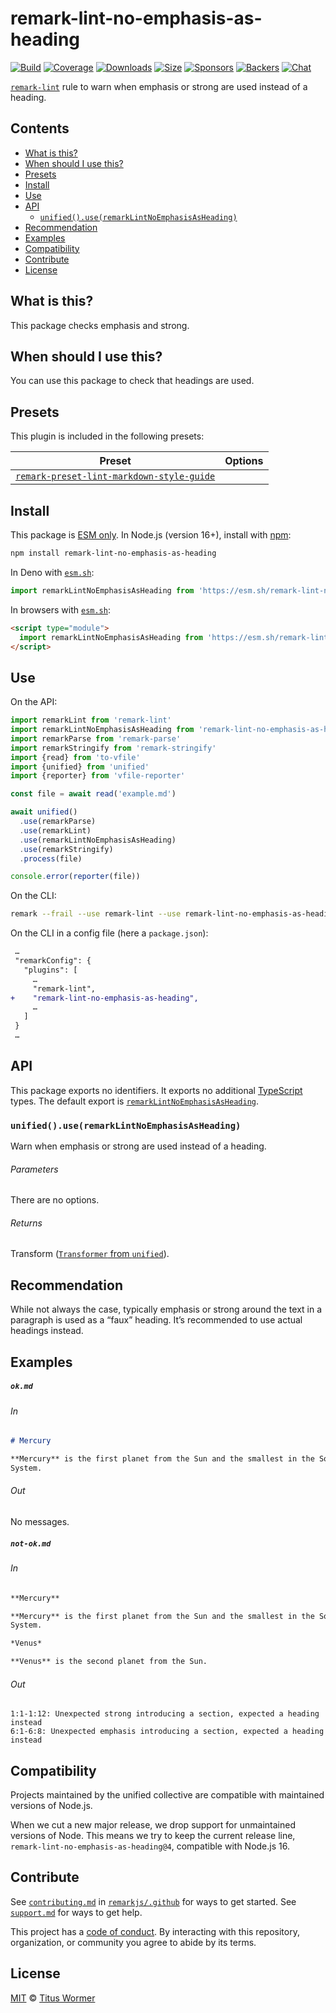<!--This file is generated-->

# remark-lint-no-emphasis-as-heading

[![Build][badge-build-image]][badge-build-url]
[![Coverage][badge-coverage-image]][badge-coverage-url]
[![Downloads][badge-downloads-image]][badge-downloads-url]
[![Size][badge-size-image]][badge-size-url]
[![Sponsors][badge-funding-sponsors-image]][badge-funding-url]
[![Backers][badge-funding-backers-image]][badge-funding-url]
[![Chat][badge-chat-image]][badge-chat-url]

[`remark-lint`][github-remark-lint] rule to warn when emphasis or strong are used instead of a
heading.

## Contents

* [What is this?](#what-is-this)
* [When should I use this?](#when-should-i-use-this)
* [Presets](#presets)
* [Install](#install)
* [Use](#use)
* [API](#api)
  * [`unified().use(remarkLintNoEmphasisAsHeading)`](#unifieduseremarklintnoemphasisasheading)
* [Recommendation](#recommendation)
* [Examples](#examples)
* [Compatibility](#compatibility)
* [Contribute](#contribute)
* [License](#license)

## What is this?

This package checks emphasis and strong.

## When should I use this?

You can use this package to check that headings are used.

## Presets

This plugin is included in the following presets:

| Preset | Options |
| - | - |
| [`remark-preset-lint-markdown-style-guide`](https://github.com/remarkjs/remark-lint/tree/main/packages/remark-preset-lint-markdown-style-guide) | |

## Install

This package is [ESM only][github-gist-esm].
In Node.js (version 16+),
install with [npm][npm-install]:

```sh
npm install remark-lint-no-emphasis-as-heading
```

In Deno with [`esm.sh`][esm-sh]:

```js
import remarkLintNoEmphasisAsHeading from 'https://esm.sh/remark-lint-no-emphasis-as-heading@4'
```

In browsers with [`esm.sh`][esm-sh]:

```html
<script type="module">
  import remarkLintNoEmphasisAsHeading from 'https://esm.sh/remark-lint-no-emphasis-as-heading@4?bundle'
</script>
```

## Use

On the API:

```js
import remarkLint from 'remark-lint'
import remarkLintNoEmphasisAsHeading from 'remark-lint-no-emphasis-as-heading'
import remarkParse from 'remark-parse'
import remarkStringify from 'remark-stringify'
import {read} from 'to-vfile'
import {unified} from 'unified'
import {reporter} from 'vfile-reporter'

const file = await read('example.md')

await unified()
  .use(remarkParse)
  .use(remarkLint)
  .use(remarkLintNoEmphasisAsHeading)
  .use(remarkStringify)
  .process(file)

console.error(reporter(file))
```

On the CLI:

```sh
remark --frail --use remark-lint --use remark-lint-no-emphasis-as-heading .
```

On the CLI in a config file (here a `package.json`):

```diff
 …
 "remarkConfig": {
   "plugins": [
     …
     "remark-lint",
+    "remark-lint-no-emphasis-as-heading",
     …
   ]
 }
 …
```

## API

This package exports no identifiers.
It exports no additional [TypeScript][typescript] types.
The default export is
[`remarkLintNoEmphasisAsHeading`][api-remark-lint-no-emphasis-as-heading].

### `unified().use(remarkLintNoEmphasisAsHeading)`

Warn when emphasis or strong are used instead of a heading.

###### Parameters

There are no options.

###### Returns

Transform ([`Transformer` from `unified`][github-unified-transformer]).

## Recommendation

While not always the case,
typically emphasis or strong around the text in a paragraph is used as a
“faux” heading.
It’s recommended to use actual headings instead.

## Examples

##### `ok.md`

###### In

```markdown
# Mercury

**Mercury** is the first planet from the Sun and the smallest in the Solar
System.
```

###### Out

No messages.

##### `not-ok.md`

###### In

```markdown
**Mercury**

**Mercury** is the first planet from the Sun and the smallest in the Solar
System.

*Venus*

**Venus** is the second planet from the Sun.
```

###### Out

```text
1:1-1:12: Unexpected strong introducing a section, expected a heading instead
6:1-6:8: Unexpected emphasis introducing a section, expected a heading instead
```

## Compatibility

Projects maintained by the unified collective are compatible with maintained
versions of Node.js.

When we cut a new major release, we drop support for unmaintained versions of
Node.
This means we try to keep the current release line,
`remark-lint-no-emphasis-as-heading@4`,
compatible with Node.js 16.

## Contribute

See [`contributing.md`][github-dotfiles-contributing] in [`remarkjs/.github`][github-dotfiles-health] for ways
to get started.
See [`support.md`][github-dotfiles-support] for ways to get help.

This project has a [code of conduct][github-dotfiles-coc].
By interacting with this repository, organization, or community you agree to
abide by its terms.

## License

[MIT][file-license] © [Titus Wormer][author]

[api-remark-lint-no-emphasis-as-heading]: #unifieduseremarklintnoemphasisasheading

[author]: https://wooorm.com

[badge-build-image]: https://github.com/remarkjs/remark-lint/workflows/main/badge.svg

[badge-build-url]: https://github.com/remarkjs/remark-lint/actions

[badge-chat-image]: https://img.shields.io/badge/chat-discussions-success.svg

[badge-chat-url]: https://github.com/remarkjs/remark/discussions

[badge-coverage-image]: https://img.shields.io/codecov/c/github/remarkjs/remark-lint.svg

[badge-coverage-url]: https://codecov.io/github/remarkjs/remark-lint

[badge-downloads-image]: https://img.shields.io/npm/dm/remark-lint-no-emphasis-as-heading.svg

[badge-downloads-url]: https://www.npmjs.com/package/remark-lint-no-emphasis-as-heading

[badge-funding-backers-image]: https://opencollective.com/unified/backers/badge.svg

[badge-funding-sponsors-image]: https://opencollective.com/unified/sponsors/badge.svg

[badge-funding-url]: https://opencollective.com/unified

[badge-size-image]: https://img.shields.io/bundlejs/size/remark-lint-no-emphasis-as-heading

[badge-size-url]: https://bundlejs.com/?q=remark-lint-no-emphasis-as-heading

[esm-sh]: https://esm.sh

[file-license]: https://github.com/remarkjs/remark-lint/blob/main/license

[github-dotfiles-coc]: https://github.com/remarkjs/.github/blob/main/code-of-conduct.md

[github-dotfiles-contributing]: https://github.com/remarkjs/.github/blob/main/contributing.md

[github-dotfiles-health]: https://github.com/remarkjs/.github

[github-dotfiles-support]: https://github.com/remarkjs/.github/blob/main/support.md

[github-gist-esm]: https://gist.github.com/sindresorhus/a39789f98801d908bbc7ff3ecc99d99c

[github-remark-lint]: https://github.com/remarkjs/remark-lint

[github-unified-transformer]: https://github.com/unifiedjs/unified#transformer

[npm-install]: https://docs.npmjs.com/cli/install

[typescript]: https://www.typescriptlang.org
